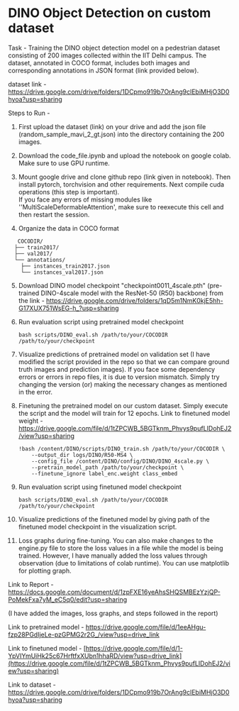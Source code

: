 
# DINO Object Detection on custom dataset
Task - Training the DINO object detection model on a pedestrian dataset consisting of 200 images collected within the IIT Delhi campus. The dataset, annotated in COCO format, includes both images and corresponding annotations in JSON format (link provided below).

dataset link - https://drive.google.com/drive/folders/1DCpmo919b7OrAng9clEbiMHjO3D0hyoa?usp=sharing


Steps to Run - 

1) First upload the dataset (link) on your drive and add the json file (random_sample_mavi_2_gt.json) into the directory containing the 200 images.  

2) Download the code_file.ipynb and upload the notebook on google colab. Make sure to use GPU runtime. 

3) Mount google drive and clone github repo (link given in notebook). Then install pytorch, torchvision and other requirements. Next compile cuda operations (this step is important).        
  If you face any errors of missing modules like ''MultiScaleDeformableAttention', make sure to reexecute this cell and then restart the session.

4) Organize the data in COCO format
```
   COCODIR/
  ├── train2017/
  ├── val2017/
  └── annotations/
  	├── instances_train2017.json
  	└── instances_val2017.json
   ```
5) Download DINO model checkpoint "checkpoint0011_4scale.pth" (pre-trained DINO-4scale model with the ResNet-50 (R50) backbone) from the link - https://drive.google.com/drive/folders/1qD5m1NmK0kjE5hh-G17XUX751WsEG-h_?usp=sharing

6) Run evaluation script using pretrained model checkpoint
   ```
   bash scripts/DINO_eval.sh /path/to/your/COCODIR /path/to/your/checkpoint
   ```

7) Visualize predictions of pretrained model on validation set
   (I have modified the script provided in the repo so that we can compare ground truth images and prediction images).
    If you face some dependency errors or errors in repo files, it is due to version mismatch. Simply try changing the version (or) making the necessary changes as mentioned in the error. 

8) Finetuning the pretrained model on our custom dataset. Simply execute the script and the model will train for 12 epochs.
   Link to finetuned model weight - https://drive.google.com/file/d/1tZPCWB_5BGTknm_Phvys9pufLIDohEJ2/view?usp=sharing

   ```
   !bash /content/DINO/scripts/DINO_train.sh /path/to/your/COCODIR \
       --output_dir logs/DINO/R50-MS4 \
       --config_file /content/DINO/config/DINO/DINO_4scale.py \
       --pretrain_model_path /path/to/your/checkpoint \
       --finetune_ignore label_enc.weight class_embed
    ```

9) Run evaluation script using finetuned model checkpoint
   ```
   bash scripts/DINO_eval.sh /path/to/your/COCODIR /path/to/your/checkpoint
   ```

10) Visualize predictions of the finetuned model by giving path of the finetuned model checkpoint in the visualization script.

11) Loss graphs during fine-tuning.
    You can also make changes to the engine.py file to store the loss values in a file while the model is being trained. However, I have manually added the loss values through observation (due to limitations of colab runtime). You can use matplotlib for plotting graph.



Link to Report - https://docs.google.com/document/d/1zpFXE16yeAhsSHQSMBEzYzjQP-PoMekFxa7yM_eC5q0/edit?usp=sharing 

(I have added the images, loss graphs, and steps followed in the report) 

Link to pretrained model - https://drive.google.com/file/d/1eeAHgu-fzp28PGdIjeLe-pzGPMG2r2G_/view?usp=drive_link

Link to finetuned model - [https://drive.google.com/file/d/1-YpVIYmUiHk25c67HrftfxXUbn1hhaRD/view?usp=drive_link](https://drive.google.com/file/d/1tZPCWB_5BGTknm_Phvys9pufLIDohEJ2/view?usp=sharing)

Link to dataset - https://drive.google.com/drive/folders/1DCpmo919b7OrAng9clEbiMHjO3D0hyoa?usp=sharing


